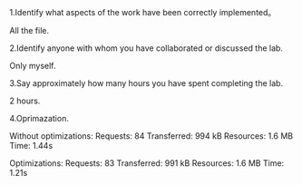 1.Identify what aspects of the work have been correctly implemented。

All the file.

2.Identify anyone with whom you have collaborated or discussed the lab.

Only myself.

3.Say approximately how many hours you have spent completing the lab.

2 hours.

4.Oprimazation.

Without optimizations:
Requests: 84 
Transferred: 994 kB 
Resources: 1.6 MB 
Time: 1.44s

Optimizations:
Requests: 83 
Transferred: 991 kB 
Resources: 1.6 MB 
Time: 1.21s